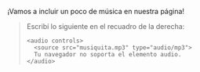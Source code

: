 ¡Vamos a incluir un poco de música en nuestra página!

> Escribí lo siguiente en el recuadro de la derecha:
>
> ```
> <audio controls>
>   <source src="musiquita.mp3" type="audio/mp3">
>   Tu navegador no soporta el elemento audio.
> </audio>
> ```
